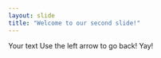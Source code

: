 ```yaml
---
layout: slide
title: "Welcome to our second slide!"
---
```

Your text
Use the left arrow to go back!
Yay!
